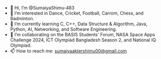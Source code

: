 - 👋 Hi, I’m @SumaiyaShimu-483
- 👀 I’m interested in Dance, Cricket, Football, Carrom, Chess, and Badminton.
- 🌱 I’m currently learning C, C++, Data Structure & Algorithm, Java, Python, AI, Networking, and Software Engineering.
- 💞️ I’m collaborating on the BASIS Students' Forum, NASA Space Apps Challenge 2024, ICT Olympiad Bangladesh Season 2, and National IQ Olympiad.
- 📫 How to reach me: sumaiyaaktershimu00@gmail.com

<!---
SumaiyaShimu-483/SumaiyaShimu-483 is a ✨ special ✨ repository because its `README.md` (this file) appears on your GitHub profile.
You can click the Preview link to take a look at your changes.
--->
